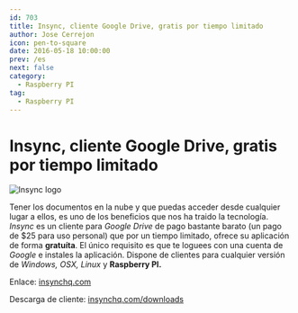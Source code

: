 ```yaml
---
id: 703
title: Insync, cliente Google Drive, gratis por tiempo limitado
author: Jose Cerrejon
icon: pen-to-square
date: 2016-05-18 10:00:00
prev: /es
next: false
category:
  - Raspberry PI
tag:
  - Raspberry PI
---
```


# Insync, cliente Google Drive, gratis por tiempo limitado

![Insync logo](/images/2016/05/insync.png)

Tener los documentos en la nube y que puedas acceder desde cualquier lugar a ellos, es uno de los beneficios que nos ha traido la tecnología. *Insync* es un cliente para *Google Drive* de pago bastante barato (un pago de $25 para uso personal) que por un tiempo limitado, ofrece su aplicación de forma **gratuíta**. El único requisito es que te loguees con una cuenta de *Google* e instales la aplicación. Dispone de clientes para cualquier versión de *Windows, OSX, Linux* y **Raspberry PI.**

Enlace: [insynchq.com](https://www.insynchq.com/free)

Descarga de cliente: [insynchq.com/downloads](https://www.insynchq.com/downloads)